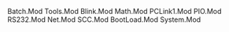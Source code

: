 Batch.Mod
Tools.Mod
Blink.Mod
Math.Mod
PCLink1.Mod
PIO.Mod
RS232.Mod
Net.Mod
SCC.Mod
BootLoad.Mod
System.Mod
